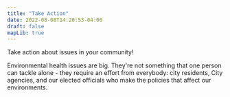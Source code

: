 ```yaml
---
title: "Take Action"
date: 2022-08-08T14:20:53-04:00
draft: false
mapLib: true
---
```


Take action about issues in your community!

Environmental health issues are big. They're not something that one person can tackle alone - they require an effort from everybody: city residents, City agencies, and our elected officials who make the policies that affect our environments. 

